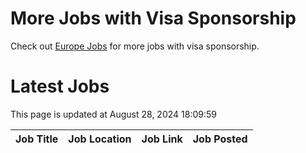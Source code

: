 # More Jobs with Visa Sponsorship

Check out [Europe Jobs](https://github.com/sureshparimi/europejobs#latest-jobs) for more jobs with visa sponsorship.

# Latest Jobs

This page is updated at August 28, 2024 18:09:59

| Job Title | Job Location | Job Link | Job Posted |
| --- | --- | --- | --- |
